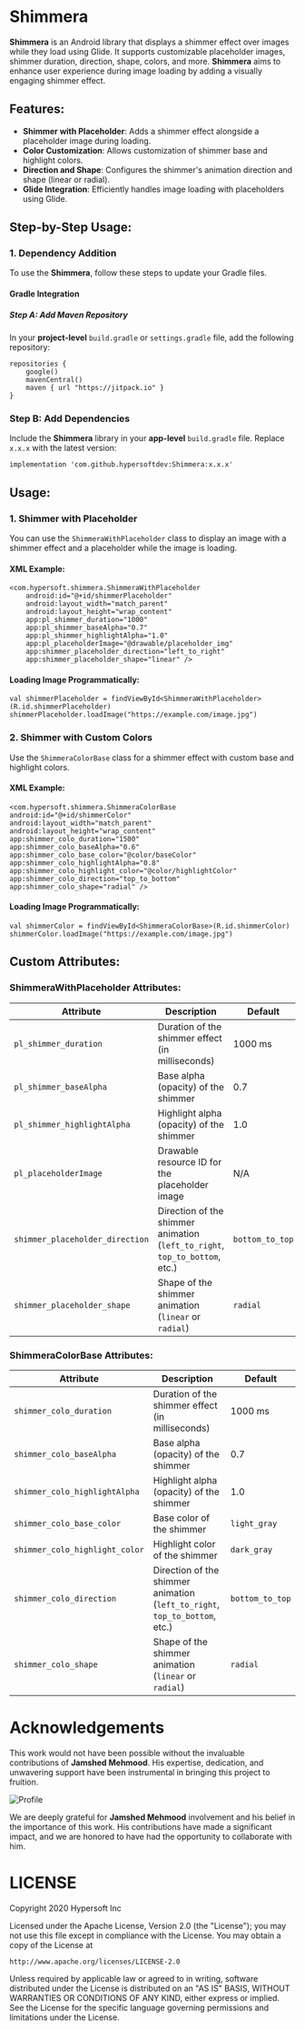 # Shimmera

**Shimmera** is an Android library that displays a shimmer effect over images while they load using Glide. It supports customizable placeholder images, shimmer duration, direction, shape, colors, and more. **Shimmera** aims to enhance user experience during image loading by adding a visually engaging shimmer effect.

## Features:

- **Shimmer with Placeholder**: Adds a shimmer effect alongside a placeholder image during loading.
- **Color Customization**: Allows customization of shimmer base and highlight colors.
- **Direction and Shape**: Configures the shimmer's animation direction and shape (linear or radial).
- **Glide Integration**: Efficiently handles image loading with placeholders using Glide.

## Step-by-Step Usage:

### 1. Dependency Addition

To use the **Shimmera**, follow these steps to update your Gradle files.

#### Gradle Integration

##### Step A: Add Maven Repository
In your **project-level** `build.gradle` or `settings.gradle` file, add the following repository:

```
repositories {
    google()
    mavenCentral()
    maven { url "https://jitpack.io" }
}
```

### Step B: Add Dependencies

Include the **Shimmera** library in your **app-level** `build.gradle` file. Replace `x.x.x` with the latest version:

```
implementation 'com.github.hypersoftdev:Shimmera:x.x.x'
```

## Usage:

### 1. Shimmer with Placeholder

You can use the `ShimmeraWithPlaceholder` class to display an image with a shimmer effect and a placeholder while the image is loading.

#### XML Example:

```
<com.hypersoft.shimmera.ShimmeraWithPlaceholder
    android:id="@+id/shimmerPlaceholder"
    android:layout_width="match_parent"
    android:layout_height="wrap_content"
    app:pl_shimmer_duration="1000"
    app:pl_shimmer_baseAlpha="0.7"
    app:pl_shimmer_highlightAlpha="1.0"
    app:pl_placeholderImage="@drawable/placeholder_img"
    app:shimmer_placeholder_direction="left_to_right"
    app:shimmer_placeholder_shape="linear" />
```

#### Loading Image Programmatically:

```
val shimmerPlaceholder = findViewById<ShimmeraWithPlaceholder>(R.id.shimmerPlaceholder)
shimmerPlaceholder.loadImage("https://example.com/image.jpg")

```

### 2. Shimmer with Custom Colors

Use the `ShimmeraColorBase` class for a shimmer effect with custom base and highlight colors.

#### XML Example:

```
<com.hypersoft.shimmera.ShimmeraColorBase
android:id="@+id/shimmerColor"
android:layout_width="match_parent"
android:layout_height="wrap_content"
app:shimmer_colo_duration="1500"
app:shimmer_colo_baseAlpha="0.6"
app:shimmer_colo_base_color="@color/baseColor"
app:shimmer_colo_highlightAlpha="0.8"
app:shimmer_colo_highlight_color="@color/highlightColor"
app:shimmer_colo_direction="top_to_bottom"
app:shimmer_colo_shape="radial" />

```

#### Loading Image Programmatically:

```
val shimmerColor = findViewById<ShimmeraColorBase>(R.id.shimmerColor)
shimmerColor.loadImage("https://example.com/image.jpg")
```

## Custom Attributes:

### ShimmeraWithPlaceholder Attributes:

| **Attribute**                | **Description**                                               | **Default**   |
|------------------------------|---------------------------------------------------------------|---------------|
| `pl_shimmer_duration`         | Duration of the shimmer effect (in milliseconds)              | 1000 ms       |
| `pl_shimmer_baseAlpha`        | Base alpha (opacity) of the shimmer                           | 0.7           |
| `pl_shimmer_highlightAlpha`   | Highlight alpha (opacity) of the shimmer                      | 1.0           |
| `pl_placeholderImage`         | Drawable resource ID for the placeholder image                | N/A           |
| `shimmer_placeholder_direction`| Direction of the shimmer animation (`left_to_right`, `top_to_bottom`, etc.) | `bottom_to_top` |
| `shimmer_placeholder_shape`   | Shape of the shimmer animation (`linear` or `radial`)         | `radial`      |

### ShimmeraColorBase Attributes:

| **Attribute**                | **Description**                                               | **Default**   |
|------------------------------|---------------------------------------------------------------|---------------|
| `shimmer_colo_duration`       | Duration of the shimmer effect (in milliseconds)              | 1000 ms       |
| `shimmer_colo_baseAlpha`      | Base alpha (opacity) of the shimmer                           | 0.7           |
| `shimmer_colo_highlightAlpha` | Highlight alpha (opacity) of the shimmer                      | 1.0           |
| `shimmer_colo_base_color`     | Base color of the shimmer                                     | `light_gray`  |
| `shimmer_colo_highlight_color`| Highlight color of the shimmer                                | `dark_gray`   |
| `shimmer_colo_direction`      | Direction of the shimmer animation (`left_to_right`, `top_to_bottom`, etc.) | `bottom_to_top` |
| `shimmer_colo_shape`          | Shape of the shimmer animation (`linear` or `radial`)         | `radial`      |

# Acknowledgements

This work would not have been possible without the invaluable contributions of **Jamshed Mehmood**. His expertise, dedication, and unwavering support have been instrumental in bringing this project to fruition.

![Profile]()

We are deeply grateful for **Jamshed Mehmood** involvement and his belief in the importance of this work. His contributions have made a significant impact, and we are honored to have had the opportunity to collaborate with him.

# LICENSE

Copyright 2020 Hypersoft Inc

Licensed under the Apache License, Version 2.0 (the "License");
you may not use this file except in compliance with the License.
You may obtain a copy of the License at

    http://www.apache.org/licenses/LICENSE-2.0

Unless required by applicable law or agreed to in writing, software
distributed under the License is distributed on an "AS IS" BASIS,
WITHOUT WARRANTIES OR CONDITIONS OF ANY KIND, either express or implied.
See the License for the specific language governing permissions and
limitations under the License.
